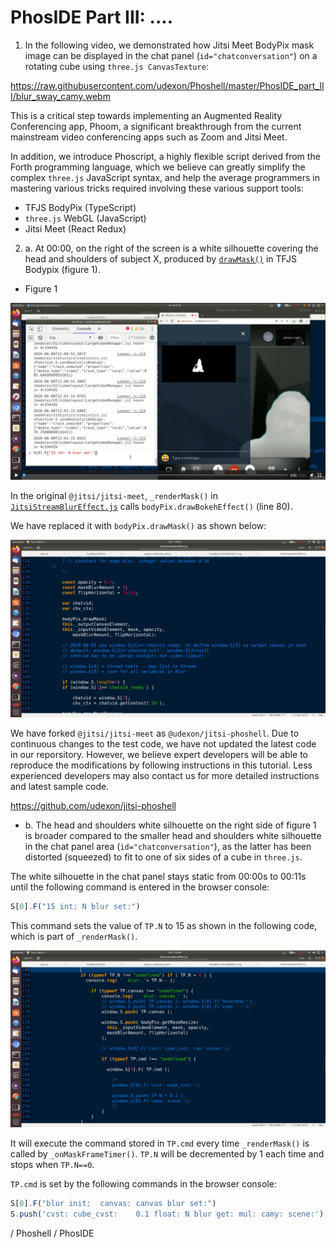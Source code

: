 # PhosIDE Part III: ....

1. In the following video, we demonstrated how Jitsi Meet BodyPix mask image can be displayed in the chat panel (`id="chatconversation"`) on a rotating cube using `three.js CanvasTexture`: 

https://raw.githubusercontent.com/udexon/Phoshell/master/PhosIDE_part_III/blur_sway_camy.webm

This is a critical step towards implementing an Augmented Reality Conferencing app, Phoom, a significant breakthrough from the current mainstream video conferencing apps such as Zoom and Jitsi Meet.

In addition, we introduce Phoscript, a highly flexible script derived from the Forth programming language, which we believe can greatly simplify the complex `three.js` JavaScript syntax, and help the average programmers in mastering various tricks required involving these various support tools:
- TFJS BodyPix (TypeScript)
- `three.js` WebGL (JavaScript)
- Jitsi Meet (React Redux)

2. a. At 00:00, on the right of the screen is a white silhouette covering the head and shoulders of subject X, produced by [`drawMask()`](https://github.com/udexon/tfjs-models/blob/master/body-pix/src/output_rendering_util.ts) in TFJS Bodypix (figure 1).

- Figure 1

<img src="https://github.com/udexon/Phoshell/blob/master/PhosIDE_part_III/sway_00.png" width=600>

In the original `@jitsi/jitsi-meet`, `_renderMask()` in  [`JitsiStreamBlurEffect.js`](https://github.com/jitsi/jitsi-meet/blob/master/react/features/stream-effects/blur/JitsiStreamBlurEffect.js) calls `bodyPix.drawBokehEffect()` (line 80).

We have replaced it with `bodyPix.drawMask()` as shown below:

<img src="https://github.com/udexon/Phoshell/blob/master/PhosIDE_part_III/drawMask.png" width=600>

We have forked `@jitsi/jitsi-meet` as `@udexon/jitsi-phoshell`. Due to continuous changes to the test code, we have not updated the latest code in our reporsitory. However, we believe expert developers will be able to reproduce the modifications by following instructions in this tutorial. Less experienced developers may also contact us for more detailed instructions and latest sample code. 

https://github.com/udexon/jitsi-phoshell

- b.  The head and shoulders white silhouette on the right side of figure 1 is broader compared to the smaller head and shoulders white silhouette in the chat panel area (`id="chatconversation"`), as the latter has been distorted (squeezed) to fit to one of six sides of a cube in `three.js`.

The white silhouette in the chat panel stays static from 00:00s to 00:11s until the following command is entered in the browser console:

```js
S[0].F("15 int: N blur set:")
```

This command sets the value of `TP.N` to 15 as shown in the following code, which is part of `_renderMask()`.

<img src="https://github.com/udexon/Phoshell/blob/master/PhosIDE_part_III/TP_N.png" width=600>

It will execute the command stored in `TP.cmd` every time `_renderMask()` is called by `_onMaskFrameTimer()`. `TP.N` will be decremented by 1 each time and stops when `TP.N==0`.

`TP.cmd` is set by the following commands in the browser console:

```js
S[0].F("blur init:  canvas: canvas blur set:")
S.push('cvst: cube_cvst:    0.1 float: N blur get: mul: camy: scene:'); S[0].F("cmd blur set:")
```

 / Phoshell / PhosIDE
